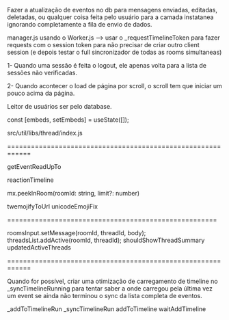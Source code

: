 Fazer a atualização de eventos no db para mensagens enviadas, editadas, deletadas, ou qualquer coisa feita pelo usuário para a camada instatanea ignorando completamente a fila de envio de dados.

manager.js usando o Worker.js --> usar o \_requestTimelineToken para fazer requests com o session token para não precisar de criar outro client session (e depois testar o full sincronizador de todas as rooms simultaneas)

1- Quando uma sessão é feita o logout, ele apenas volta para a lista de sessões não verificadas.

2- Quando acontecer o load de página por scroll, o scroll tem que iniciar um pouco acima da página.

Leitor de usuários ser pelo database.

const [embeds, setEmbeds] = useState([]);

src/util/libs/thread/index.js

============================================================

getEventReadUpTo

reactionTimeline

mx.peekInRoom(roomId: string, limit?: number)

twemojifyToUrl
unicodeEmojiFix

=====================================================

roomsInput.setMessage(roomId, threadId, body);
threadsList.addActive(roomId, threadId);
shouldShowThreadSummary
updatedActiveThreads

============================================================

Quando for possível, criar uma otimização de carregamento de timeline no \_syncTimelineRunning para tentar saber a onde carregou pela última vez um event se ainda não terminou o sync da lista completa de eventos.

\_addToTimelineRun
\_syncTimelineRun
addToTimeline
waitAddTimeline

